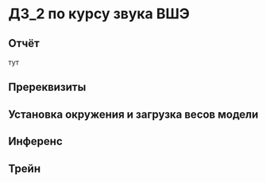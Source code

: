 

# ДЗ_2 по курсу звука ВШЭ


## Отчёт 

тут


## Пререквизиты


## Установка окружения и загрузка весов модели


## Инференс


## Трейн

